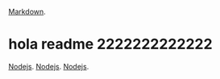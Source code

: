 [Markdown](https://es.wikipedia.org/wiki/Markdown).
# hola readme 2222222222222
[Nodejs](https://nodejs.org/).
[Nodejs](https://nodejs.org/).
[Nodejs](https://nodejs.org/).